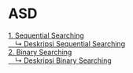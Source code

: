 # ASD
<a href="sequential searching">1. Sequential Searching</a><br>
<a href="deskripsi sequential">&emsp;↳ Deskripsi Sequential Searching</a><br>
<a href="binary searching">2. Binary Searching</a><br>
<a href="deskripsi binary">&emsp;↳ Deskripsi Binary Searching </a><br>

